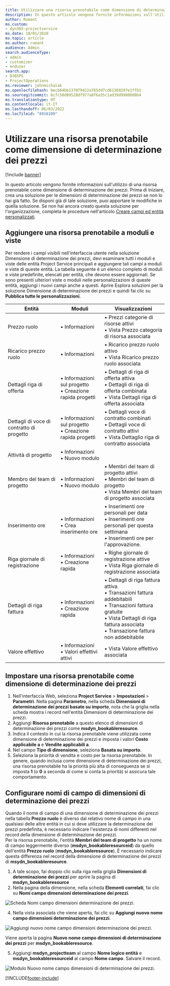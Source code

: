 ```yaml
---
title: Utilizzare una risorsa prenotabile come dimensione di determinazione dei prezzi
description: In questo articolo vengono fornite informazioni sull'utilizzo di una risorsa prenotabile come dimensione di determinazione dei prezzi.
author: Rumant
ms.custom:
- dyn365-projectservice
ms.date: 10/01/2020
ms.topic: article
ms.author: rumant
audience: Admin
search.audienceType:
- admin
- customizer
- enduser
search.app:
- D365PS
- ProjectOperations
ms.reviewer: johnmichalak
ms.openlocfilehash: becb64bb137079422a765dd7cd61369297e1ffb1
ms.sourcegitcommit: 6cfc50d89528df977a8f6a55c1ad39d99800d9b4
ms.translationtype: HT
ms.contentlocale: it-IT
ms.lasthandoff: 06/03/2022
ms.locfileid: "8916109"
---
```

# <a name="use-bookable-resource-as-a-pricing-dimension"></a>Utilizzare una risorsa prenotabile come dimensione di determinazione dei prezzi

[!include [banner](../includes/psa-now-project-operations.md)]

In questo articolo vengono fornite informazioni sull'utilizzo di una risorsa prenotabile come dimensione di determinazione dei prezzi. Prima di iniziare, crea una soluzione per le dimensioni di determinazione dei prezzi se non lo hai già fatto. Se disponi già di tale soluzione, puoi apportare le modifiche in quella soluzione. Se non hai ancora creato questa soluzione per l'organizzazione, completa le procedure nell'articolo [Creare campi ed entità personalizzati](create-custom-fields-entities.md).

## <a name="add-bookable-resource-to-forms-and-views"></a>Aggiungere una risorsa prenotabile a moduli e viste
Per rendere i campi visibili nell'interfaccia utente nella soluzione Dimensione di determinazione dei prezzi, devi esaminare tutti i moduli e viste delle entità Project Service principali e aggiungere tali campi a moduli e viste di queste entità.
La tabella seguente è un elenco completo di moduli e viste predefinite, elencati per entità, che devono essere aggiornati. Se sono presenti ulteriori viste o moduli nelle personalizzazioni di queste entità, aggiungi i nuovi campi anche a questi.
Aprire Esplora soluzioni per la soluzione Dimensione di determinazione dei prezzi e quindi fai clic su **Pubblica tutte le personalizzazioni**.


|   Entità        | Moduli   |Visualizzazioni        |
| ------------------------------|---------------------------------|----------------------------------|
|  Prezzo ruolo|• Informazioni |• Prezzi categorie di risorse attivi<br> • Vista Prezzo categoria di risorsa associata|
|  Ricarico prezzo ruolo|• Informazioni|• Ricarico prezzo ruolo attivo<br>• Vista Ricarico prezzo ruolo associata|
|  Dettagli riga di offerta|• Informazioni sul progetto<br>• Creazione rapida progetti|• Dettagli di riga di offerta attiva<br>• Dettagli di riga di offerta combinata<br>• Vista Dettagli riga di offerta associata|
|  Dettagli di voce di contratto di progetto|• Informazioni sul progetto<br>• Creazione rapida progetti|• Dettagli voce di contratto combinati<br>• Dettagli voce di contratto attivi<br>• Vista Dettaglio riga di contratto associata|
|  Attività di progetto|• Informazioni<br>• Nuovo modulo||
|  Membro del team di progetto|• Informazioni<br>• Nuovo modulo|• Membri del team di progetto attivi<br>• Membri del team di progetto<br>• Vista Membri del team di progetto associata|
|  Inserimento ore|• Informazioni<br>• Crea inserimento ore|• Inserimenti ore personali per data<br>• Inserimenti ore personali per questa settimana<br>• Inserimenti ore per l'approvazione.|
|  Riga giornale di registrazione|• Informazioni<br>• Creazione rapida|• Righe giornale di registrazione attive<br>• Vista Riga giornale di registrazione associata|
|  Dettagli di riga fattura|• Informazioni<br>• Creazione rapida|• Dettagli di riga fattura attiva<br>• Transazioni fattura addebitabili<br>• Transazioni fattura gratuite<br>• Vista Dettagli di riga fattura associata<br>• Transazione fattura non addebitabile|
|  Valore effettivo|• Informazioni<br>• Valori effettivi attivi|• Vista Valore effettivo associata|

## <a name="set-up-bookable-resource-as-a-pricing-dimension"></a>Impostare una risorsa prenotabile come dimensione di determinazione dei prezzi

1. Nell'interfaccia Web, seleziona **Project Service** > **Impostazioni** > **Parametri**. Nella pagina **Parametro**, nella scheda **Dimensioni di determinazione dei prezzi basate su importo**, nota che la griglia nella scheda mostra i record nell'entità Dimensioni di determinazione dei prezzi. 
2. Aggiungi **Risorsa prenotabile** a questo elenco di dimensioni di determinazione dei prezzi come **msdyn_bookableresource**. 
3. Indica il contesto in cui la risorsa prenotabile viene utilizzata come dimensione di determinazione dei prezzi e imposta i valori **Costo applicabile a** e **Vendite applicabili a**.
4. Nel campo **Tipo di dimensione**, seleziona **Basata su importo**. 
5. Seleziona la priorità di vendita e costo per la risorsa prenotabile. In genere, quando inclusa come dimensione di determinazione dei prezzi, una risorsa prenotabile ha la priorità più alta di conseguenza se si imposta **1** (o **0** a seconda di come si conta la priorità) si assicura tale comportamento.

## <a name="set-up-pricing-dimension-field-names"></a>Configurare nomi di campo di dimensioni di determinazione dei prezzi

Quando il nome di campo di una dimensione di determinazione dei prezzi nella tabella **Prezzo ruolo** è diverso dal relativo nome di campo in una qualsiasi delle altre entità in cui si deve utilizzare la determinazione dei prezzi predefinita, è necessario indicare l'esistenza di nomi differenti nel record della dimensione di determinazione dei prezzi.    
Per la risorsa prenotabile, l'entità **Membri del team di progetto** ha un nome di campo leggermente diverso (**msdyn_bookableresourceid**) da quello dell'entità **Prezzo ruolo** (**msdyn_bookableresource**). È necessario indicare questa differenza nel record della dimensione di determinazione dei prezzi di **msydn_bookableresource**. 
1. A tale scopo, fai doppio clic sulla riga nella griglia **Dimensioni di determinazione dei prezzi** per aprire la pagina di **msdyn_bookableresource**
2. Nella pagina della dimensione, nella scheda **Elementi correlati**, fai clic su **Nomi campo dimensioni determinazione dei prezzi**.

 ![Scheda Nomi campo dimensioni determinazione dei prezzi.](media/PD-fieldname.png)

4. Nella vista associata che viene aperta, fai clic su **Aggiungi nuovo nome campo dimensioni determinazione dei prezzi**.

 ![Aggiungi nuovo nome campo dimensioni determinazione dei prezzi.](media/Add-NewPD-fieldname.png)


Viene aperta la pagina **Nuovo nome campo dimensioni di determinazione dei prezzi** per **msdyn_bookableresource**. 

5. Aggiungi **msdyn_projectteam** al campo **Nome logico entità** e **msdyn_bookableresourceid** al campo **Nome campo**. Salvare il record.

 ![Modulo Nuovo nome campo dimensioni di determinazione dei prezzi.](media/PD-fieldname-Added.png)


[!INCLUDE[footer-include](../includes/footer-banner.md)]
